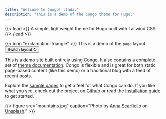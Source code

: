 ```yaml
---
title: "Welcome to Congo! :tada:"
description: "This is a demo of the Congo theme for Hugo."
---
```


{{< lead >}}
A simple, lightweight theme for Hugo built with Tailwind CSS.
{{< /lead >}}

<div class="flex px-4 py-2 mb-8 text-base rounded-md bg-primary-100 dark:bg-primary-900">
  <span class="flex items-center pr-3 text-primary-400">
    {{< icon "exclamation-triangle" >}}
  </span>
  <span class="flex items-center justify-between flex-grow dark:text-gray-300">
    <span class="prose dark:text-white">This is a demo of the <code id="layout">page</code> layout.</span>
    <button
      class="px-4 !text-white !no-underline rounded-md bg-primary-600 hover:!bg-primary-500 dark:bg-primary-800 dark:hover:!bg-primary-700"
      onclick="switchLayout()"
    >
      Switch layout &orarr;
    </button>
  </span>
</div>

This is a demo site built entirely using Congo. It also contains a complete set of [theme documentation](/docs/). Congo is flexible and is great for both static page-based content (like this demo) or a traditional blog with a feed of recent posts.

Explore the [sample pages](/samples/) to get a feel for what Congo can do. If you like what you see, check out the project on [Github](https://github.com/jpanther/congo) or read the [Installation guide](/docs/installation/) to get started.

{{< figure src="mountains.jpg" caption="Photo by [Anna Scarfiello](https://unsplash.com/@little_anne?utm_source=unsplash&utm_medium=referral&utm_content=creditCopyText) on [Unsplash](https://unsplash.com/?utm_source=unsplash&utm_medium=referral&utm_content=creditCopyText)." >}}
